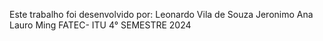 Este trabalho foi desenvolvido por:
Leonardo Vila de Souza Jeronimo
Ana Lauro Ming
FATEC- ITU 4° SEMESTRE 2024